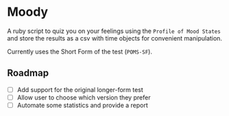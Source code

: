 # Moody

A ruby script to quiz you on your feelings using the `Profile of Mood States` and store the results as a csv with time objects for convenient manipulation.

Currently uses the Short Form of the test (`POMS-SF`).

## Roadmap

- [ ] Add support for the original longer-form test
- [ ] Allow user to choose which version they prefer
- [ ] Automate some statistics and provide a report
